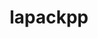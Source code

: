 ---
title: "lapackpp"
layout: cache
categories: [package, develop]
meta: {"compilers": ["cce@18.0.0", "cce@20.0.0", "gcc@11.4.0", "intel-oneapi-compilers@2025.1.0"], "num_specs": 147, "num_specs_by_stack": {"e4s": 18, "e4s-neoverse-v2": 83, "e4s-oneapi": 44, "root": 147}, "oss": ["rhel8", "ubuntu22.04"], "platforms": ["linux"], "stacks": ["e4s", "e4s-neoverse-v2", "e4s-oneapi", "root"], "targets": ["neoverse_v2", "x86_64_v3"], "versions": ["2024.10.26", "2025.05.28"]}
spec_details: [{"compiler": "gcc@11.4.0", "hash": "2bluvx34ueoizc5sukknksvayklenvpc", "os": "ubuntu22.04", "platform": "linux", "size": "-", "stacks": ["e4s-neoverse-v2", "root"], "target": "neoverse_v2", "variants": ["build_system=cmake", "build_type=Release", "~cuda", "generator=make", "~ipo", "~rocm", "+shared", "~sycl"], "versions": ["2025.05.28"]}, {"compiler": "gcc@11.4.0", "hash": "2izrlinrhcikstl2auisdk7vfmdonnxk", "os": "ubuntu22.04", "platform": "linux", "size": "-", "stacks": ["e4s-neoverse-v2", "root"], "target": "neoverse_v2", "variants": ["build_system=cmake", "build_type=Release", "+cuda", "cuda_arch:=90", "generator=make", "~ipo", "~rocm", "+shared", "~sycl"], "versions": ["2025.05.28"]}, {"compiler": "cce@18.0.0", "hash": "2kls4opahbt2mp67kfxvb2nktielx2xt", "os": "rhel8", "platform": "linux", "size": "-", "stacks": ["root"], "target": "x86_64_v3", "variants": ["build_system=cmake", "build_type=Release", "~cuda", "generator=make", "~ipo", "~rocm", "+shared", "~sycl"], "versions": ["2025.05.28"]}, {"compiler": "intel-oneapi-compilers@2025.1.0", "hash": "36mzjuztmjsfe37zqtrf4fhgy6l5ltcj", "os": "ubuntu22.04", "platform": "linux", "size": "-", "stacks": ["e4s-oneapi", "root"], "target": "x86_64_v3", "variants": ["build_system=cmake", "build_type=Release", "~cuda", "generator=make", "~ipo", "~rocm", "+shared", "~sycl"], "versions": ["2025.05.28"]}, {"compiler": "intel-oneapi-compilers@2025.1.0", "hash": "3gxmjzxq5cxqr5hyk4hfn7nkjtw2bari", "os": "ubuntu22.04", "platform": "linux", "size": "-", "stacks": ["e4s-oneapi", "root"], "target": "x86_64_v3", "variants": ["build_system=cmake", "build_type=Release", "~cuda", "generator=make", "~ipo", "~rocm", "+shared", "~sycl"], "versions": ["2025.05.28"]}, {"compiler": "intel-oneapi-compilers@2025.1.0", "hash": "3jwqhqfwxcqlb276ebqqfvs7xjjuzb4f", "os": "ubuntu22.04", "platform": "linux", "size": "-", "stacks": ["e4s-oneapi", "root"], "target": "x86_64_v3", "variants": ["build_system=cmake", "build_type=Release", "~cuda", "generator=make", "~ipo", "~rocm", "+shared", "~sycl"], "versions": ["2024.10.26"]}, {"compiler": "gcc@11.4.0", "hash": "3l666uzrau53b7cj7zvlloc2bukf7xo7", "os": "ubuntu22.04", "platform": "linux", "size": "-", "stacks": ["e4s", "root"], "target": "x86_64_v3", "variants": ["build_system=cmake", "build_type=Release", "+cuda", "cuda_arch:=90", "generator=make", "~ipo", "~rocm", "+shared", "~sycl"], "versions": ["2025.05.28"]}, {"compiler": "gcc@11.4.0", "hash": "3sgnjt5qjx7aaduspk3ovczqsqryygkg", "os": "ubuntu22.04", "platform": "linux", "size": "-", "stacks": ["e4s", "root"], "target": "x86_64_v3", "variants": ["build_system=cmake", "build_type=Release", "+cuda", "cuda_arch:=80", "generator=make", "~ipo", "~rocm", "+shared", "~sycl"], "versions": ["2025.05.28"]}, {"compiler": "gcc@11.4.0", "hash": "3uwbhh2uynlnrkicyivd5w7ewrjaddrf", "os": "ubuntu22.04", "platform": "linux", "size": "-", "stacks": ["e4s-neoverse-v2", "root"], "target": "neoverse_v2", "variants": ["build_system=cmake", "build_type=Release", "~cuda", "generator=make", "~ipo", "~rocm", "+shared", "~sycl"], "versions": ["2024.10.26"]}, {"compiler": "intel-oneapi-compilers@2025.1.0", "hash": "3zxmsoclfwfsoxmzsuie6nluau2uovr7", "os": "ubuntu22.04", "platform": "linux", "size": "-", "stacks": ["e4s-oneapi", "root"], "target": "x86_64_v3", "variants": ["build_system=cmake", "build_type=Release", "~cuda", "generator=make", "~ipo", "~rocm", "+shared", "~sycl"], "versions": ["2024.10.26"]}, {"compiler": "gcc@11.4.0", "hash": "4edvx334lnqp2zsolkpplsmmjc2673nf", "os": "ubuntu22.04", "platform": "linux", "size": "-", "stacks": ["e4s-neoverse-v2", "root"], "target": "neoverse_v2", "variants": ["build_system=cmake", "build_type=Release", "+cuda", "cuda_arch:=90", "generator=make", "~ipo", "~rocm", "+shared", "~sycl"], "versions": ["2025.05.28"]}, {"compiler": "intel-oneapi-compilers@2025.1.0", "hash": "4eg3vah4kpj6xgkyu6wenrt7grt3lqrq", "os": "ubuntu22.04", "platform": "linux", "size": "-", "stacks": ["e4s-oneapi", "root"], "target": "x86_64_v3", "variants": ["build_system=cmake", "build_type=Release", "~cuda", "generator=make", "~ipo", "~rocm", "+shared", "~sycl"], "versions": ["2025.05.28"]}, {"compiler": "gcc@11.4.0", "hash": "4k3ugr3j6fzuwp37q744lrbog7fewbia", "os": "ubuntu22.04", "platform": "linux", "size": "-", "stacks": ["e4s-neoverse-v2", "root"], "target": "neoverse_v2", "variants": ["build_system=cmake", "build_type=Release", "~cuda", "generator=make", "~ipo", "~rocm", "+shared", "~sycl"], "versions": ["2024.10.26"]}, {"compiler": "gcc@11.4.0", "hash": "4mdhflu6tjoleybe7vit62jeiuvcuart", "os": "ubuntu22.04", "platform": "linux", "size": "-", "stacks": ["e4s-neoverse-v2", "root"], "target": "neoverse_v2", "variants": ["build_system=cmake", "build_type=Release", "~cuda", "generator=make", "~ipo", "~rocm", "+shared", "~sycl"], "versions": ["2025.05.28"]}, {"compiler": "gcc@11.4.0", "hash": "4owxgcxcwei2th7dnb2p5wsnm4lndada", "os": "ubuntu22.04", "platform": "linux", "size": "-", "stacks": ["e4s-neoverse-v2", "root"], "target": "neoverse_v2", "variants": ["build_system=cmake", "build_type=Release", "~cuda", "generator=make", "~ipo", "~rocm", "+shared", "~sycl"], "versions": ["2025.05.28"]}, {"compiler": "gcc@11.4.0", "hash": "4q467dppm5bkh6hc7xgrk3q345imptw6", "os": "ubuntu22.04", "platform": "linux", "size": "-", "stacks": ["e4s-neoverse-v2", "root"], "target": "neoverse_v2", "variants": ["build_system=cmake", "build_type=Release", "+cuda", "cuda_arch:=90", "generator=make", "~ipo", "~rocm", "+shared", "~sycl"], "versions": ["2024.10.26"]}, {"compiler": "gcc@11.4.0", "hash": "4qwp4frk4hiojaykid6eyksacbdlpjkg", "os": "ubuntu22.04", "platform": "linux", "size": "-", "stacks": ["e4s-neoverse-v2", "root"], "target": "neoverse_v2", "variants": ["build_system=cmake", "build_type=Release", "~cuda", "generator=make", "~ipo", "~rocm", "+shared", "~sycl"], "versions": ["2024.10.26"]}, {"compiler": "gcc@11.4.0", "hash": "4trub2pta6j3yupldobmn4asfrfn5vnz", "os": "ubuntu22.04", "platform": "linux", "size": "-", "stacks": ["e4s", "root"], "target": "x86_64_v3", "variants": ["amdgpu_target:=gfx90a", "build_system=cmake", "build_type=Release", "~cuda", "generator=make", "~ipo", "+rocm", "+shared", "~sycl"], "versions": ["2025.05.28"]}, {"compiler": "gcc@11.4.0", "hash": "4v73sjf7e2p2tr5qvxi52n2sogslqysc", "os": "ubuntu22.04", "platform": "linux", "size": "-", "stacks": ["e4s-neoverse-v2", "root"], "target": "neoverse_v2", "variants": ["build_system=cmake", "build_type=Release", "+cuda", "cuda_arch:=90", "generator=make", "~ipo", "~rocm", "+shared", "~sycl"], "versions": ["2024.10.26"]}, {"compiler": "gcc@11.4.0", "hash": "53ocvzx6f3j3pjmcmfedwkccsh7ebmfi", "os": "ubuntu22.04", "platform": "linux", "size": "-", "stacks": ["e4s-neoverse-v2", "root"], "target": "neoverse_v2", "variants": ["build_system=cmake", "build_type=Release", "+cuda", "cuda_arch:=90", "generator=make", "~ipo", "~rocm", "+shared", "~sycl"], "versions": ["2025.05.28"]}, {"compiler": "gcc@11.4.0", "hash": "5hnnazt34jzzwl5nfi52wmdldhong7o7", "os": "ubuntu22.04", "platform": "linux", "size": "-", "stacks": ["e4s-neoverse-v2", "root"], "target": "neoverse_v2", "variants": ["build_system=cmake", "build_type=Release", "~cuda", "generator=make", "~ipo", "~rocm", "+shared", "~sycl"], "versions": ["2024.10.26"]}, {"compiler": "intel-oneapi-compilers@2025.1.0", "hash": "5v7grtd464rjqoyaqf7zkapghez6obvz", "os": "ubuntu22.04", "platform": "linux", "size": "-", "stacks": ["e4s-oneapi", "root"], "target": "x86_64_v3", "variants": ["build_system=cmake", "build_type=Release", "~cuda", "generator=make", "~ipo", "~rocm", "+shared", "~sycl"], "versions": ["2024.10.26"]}, {"compiler": "gcc@11.4.0", "hash": "67erbgxln7ikciyt6ulat3cqs63y4yv5", "os": "ubuntu22.04", "platform": "linux", "size": "-", "stacks": ["e4s-neoverse-v2", "root"], "target": "neoverse_v2", "variants": ["build_system=cmake", "build_type=Release", "+cuda", "cuda_arch:=90", "generator=make", "~ipo", "~rocm", "+shared", "~sycl"], "versions": ["2024.10.26"]}, {"compiler": "gcc@11.4.0", "hash": "6aeaid72xbvskgfbhr5rngjjs2oq3cfg", "os": "ubuntu22.04", "platform": "linux", "size": "-", "stacks": ["e4s-neoverse-v2", "root"], "target": "neoverse_v2", "variants": ["build_system=cmake", "build_type=Release", "~cuda", "generator=make", "~ipo", "~rocm", "+shared", "~sycl"], "versions": ["2025.05.28"]}, {"compiler": "gcc@11.4.0", "hash": "74utdpi4jjlxcfomn3ui32bkcpnpx6el", "os": "ubuntu22.04", "platform": "linux", "size": "-", "stacks": ["e4s-neoverse-v2", "root"], "target": "neoverse_v2", "variants": ["build_system=cmake", "build_type=Release", "~cuda", "generator=make", "~ipo", "~rocm", "+shared", "~sycl"], "versions": ["2024.10.26"]}, {"compiler": "gcc@11.4.0", "hash": "7hmluyoz7ozkikfyig2epgmgr2lx7fgn", "os": "ubuntu22.04", "platform": "linux", "size": "-", "stacks": ["e4s-neoverse-v2", "root"], "target": "neoverse_v2", "variants": ["build_system=cmake", "build_type=Release", "+cuda", "cuda_arch:=90", "generator=make", "~ipo", "~rocm", "+shared", "~sycl"], "versions": ["2025.05.28"]}, {"compiler": "gcc@11.4.0", "hash": "ai2zx5xlle6b53ux2252qpgq7du44yoe", "os": "ubuntu22.04", "platform": "linux", "size": "-", "stacks": ["e4s-neoverse-v2", "root"], "target": "neoverse_v2", "variants": ["build_system=cmake", "build_type=Release", "~cuda", "generator=make", "~ipo", "~rocm", "+shared", "~sycl"], "versions": ["2024.10.26"]}, {"compiler": "intel-oneapi-compilers@2025.1.0", "hash": "atldquewgapyjjcm63unse7y6kleloaw", "os": "ubuntu22.04", "platform": "linux", "size": "-", "stacks": ["e4s-oneapi", "root"], "target": "x86_64_v3", "variants": ["build_system=cmake", "build_type=Release", "~cuda", "generator=make", "~ipo", "~rocm", "+shared", "~sycl"], "versions": ["2024.10.26"]}, {"compiler": "gcc@11.4.0", "hash": "bcetblydhrpsfx265p6bu5x74bh235xg", "os": "ubuntu22.04", "platform": "linux", "size": "-", "stacks": ["e4s", "root"], "target": "x86_64_v3", "variants": ["build_system=cmake", "build_type=Release", "+cuda", "cuda_arch:=90", "generator=make", "~ipo", "~rocm", "+shared", "~sycl"], "versions": ["2025.05.28"]}, {"compiler": "gcc@11.4.0", "hash": "bkbssx3euby7prv4bau7gqjqbqgfrxt5", "os": "ubuntu22.04", "platform": "linux", "size": "-", "stacks": ["e4s-neoverse-v2", "root"], "target": "neoverse_v2", "variants": ["build_system=cmake", "build_type=Release", "+cuda", "cuda_arch:=90", "generator=make", "~ipo", "~rocm", "+shared", "~sycl"], "versions": ["2024.10.26"]}, {"compiler": "intel-oneapi-compilers@2025.1.0", "hash": "bkrn5lvz6e2244bbtgzvas42cmdou4gy", "os": "ubuntu22.04", "platform": "linux", "size": "-", "stacks": ["e4s-oneapi", "root"], "target": "x86_64_v3", "variants": ["build_system=cmake", "build_type=Release", "~cuda", "generator=make", "~ipo", "~rocm", "+shared", "~sycl"], "versions": ["2024.10.26"]}, {"compiler": "gcc@11.4.0", "hash": "buddvhqhhxpx23vsh4yqvludhf7mrzji", "os": "ubuntu22.04", "platform": "linux", "size": "-", "stacks": ["e4s-neoverse-v2", "root"], "target": "neoverse_v2", "variants": ["build_system=cmake", "build_type=Release", "+cuda", "cuda_arch:=90", "generator=make", "~ipo", "~rocm", "+shared", "~sycl"], "versions": ["2024.10.26"]}, {"compiler": "intel-oneapi-compilers@2025.1.0", "hash": "bwcg3qknynjsrlvayysjpcxkyvewcrvo", "os": "ubuntu22.04", "platform": "linux", "size": "-", "stacks": ["e4s-oneapi", "root"], "target": "x86_64_v3", "variants": ["build_system=cmake", "build_type=Release", "~cuda", "generator=make", "~ipo", "~rocm", "+shared", "~sycl"], "versions": ["2024.10.26"]}, {"compiler": "gcc@11.4.0", "hash": "bxfr2usswvgaeidr4r6rsldmqt362bno", "os": "ubuntu22.04", "platform": "linux", "size": "-", "stacks": ["e4s-neoverse-v2", "root"], "target": "neoverse_v2", "variants": ["build_system=cmake", "build_type=Release", "+cuda", "cuda_arch:=90", "generator=make", "~ipo", "~rocm", "+shared", "~sycl"], "versions": ["2024.10.26"]}, {"compiler": "intel-oneapi-compilers@2025.1.0", "hash": "cedbpujav5zqx62ekrinju3tuteisqzz", "os": "ubuntu22.04", "platform": "linux", "size": "-", "stacks": ["e4s-oneapi", "root"], "target": "x86_64_v3", "variants": ["build_system=cmake", "build_type=Release", "~cuda", "generator=make", "~ipo", "~rocm", "+shared", "~sycl"], "versions": ["2024.10.26"]}, {"compiler": "intel-oneapi-compilers@2025.1.0", "hash": "cf4ky24qfgr5or5j7os4funvuqjzq7mu", "os": "ubuntu22.04", "platform": "linux", "size": "-", "stacks": ["e4s-oneapi", "root"], "target": "x86_64_v3", "variants": ["build_system=cmake", "build_type=Release", "~cuda", "generator=make", "~ipo", "~rocm", "+shared", "~sycl"], "versions": ["2024.10.26"]}, {"compiler": "gcc@11.4.0", "hash": "cg2mi7gnpwcofwbdbim5fvst5qfevdj6", "os": "ubuntu22.04", "platform": "linux", "size": "-", "stacks": ["e4s-neoverse-v2", "root"], "target": "neoverse_v2", "variants": ["build_system=cmake", "build_type=Release", "~cuda", "generator=make", "~ipo", "~rocm", "+shared", "~sycl"], "versions": ["2025.05.28"]}, {"compiler": "gcc@11.4.0", "hash": "chhz5p5efnud3qx3udl6eh2t646drkkw", "os": "ubuntu22.04", "platform": "linux", "size": "-", "stacks": ["e4s-neoverse-v2", "root"], "target": "neoverse_v2", "variants": ["build_system=cmake", "build_type=Release", "+cuda", "cuda_arch:=90", "generator=make", "~ipo", "~rocm", "+shared", "~sycl"], "versions": ["2024.10.26"]}, {"compiler": "intel-oneapi-compilers@2025.1.0", "hash": "ckmle3ermlbpl5n6dopq4tser47zvcpt", "os": "ubuntu22.04", "platform": "linux", "size": "-", "stacks": ["e4s-oneapi", "root"], "target": "x86_64_v3", "variants": ["build_system=cmake", "build_type=Release", "~cuda", "generator=make", "~ipo", "~rocm", "+shared", "~sycl"], "versions": ["2024.10.26"]}, {"compiler": "gcc@11.4.0", "hash": "cqjgudv4qbdjempxtgxws2nbua56miif", "os": "ubuntu22.04", "platform": "linux", "size": "-", "stacks": ["e4s-neoverse-v2", "root"], "target": "neoverse_v2", "variants": ["build_system=cmake", "build_type=Release", "+cuda", "cuda_arch:=90", "generator=make", "~ipo", "~rocm", "+shared", "~sycl"], "versions": ["2024.10.26"]}, {"compiler": "intel-oneapi-compilers@2025.1.0", "hash": "czoi2qhvyaky7lwt56xt2j5v6rili4iv", "os": "ubuntu22.04", "platform": "linux", "size": "-", "stacks": ["e4s-oneapi", "root"], "target": "x86_64_v3", "variants": ["build_system=cmake", "build_type=Release", "~cuda", "generator=make", "~ipo", "~rocm", "+shared", "~sycl"], "versions": ["2024.10.26"]}, {"compiler": "intel-oneapi-compilers@2025.1.0", "hash": "d65vd3vpsjykj3g3bcweqq7aoq2ycqza", "os": "ubuntu22.04", "platform": "linux", "size": "-", "stacks": ["e4s-oneapi", "root"], "target": "x86_64_v3", "variants": ["build_system=cmake", "build_type=Release", "~cuda", "generator=make", "~ipo", "~rocm", "+shared", "~sycl"], "versions": ["2025.05.28"]}, {"compiler": "gcc@11.4.0", "hash": "dgjtiqhxesgza4z5eqs26dguvm5csssg", "os": "ubuntu22.04", "platform": "linux", "size": "-", "stacks": ["e4s-neoverse-v2", "root"], "target": "neoverse_v2", "variants": ["build_system=cmake", "build_type=Release", "+cuda", "cuda_arch:=90", "generator=make", "~ipo", "~rocm", "+shared", "~sycl"], "versions": ["2025.05.28"]}, {"compiler": "gcc@11.4.0", "hash": "djiqu7gtxmupxhvbxi465jn7ji2mzcdp", "os": "ubuntu22.04", "platform": "linux", "size": "-", "stacks": ["e4s-neoverse-v2", "root"], "target": "neoverse_v2", "variants": ["build_system=cmake", "build_type=Release", "+cuda", "cuda_arch:=90", "generator=make", "~ipo", "~rocm", "+shared", "~sycl"], "versions": ["2024.10.26"]}, {"compiler": "gcc@11.4.0", "hash": "e6nuwsoz4izrbxwsiyvjhy2yfyjnugx5", "os": "ubuntu22.04", "platform": "linux", "size": "-", "stacks": ["e4s-neoverse-v2", "root"], "target": "neoverse_v2", "variants": ["build_system=cmake", "build_type=Release", "~cuda", "generator=make", "~ipo", "~rocm", "+shared", "~sycl"], "versions": ["2024.10.26"]}, {"compiler": "gcc@11.4.0", "hash": "exd5rbuw5clxskuoitdqrmthb5x3bej5", "os": "ubuntu22.04", "platform": "linux", "size": "-", "stacks": ["e4s-neoverse-v2", "root"], "target": "neoverse_v2", "variants": ["build_system=cmake", "build_type=Release", "+cuda", "cuda_arch:=90", "generator=make", "~ipo", "~rocm", "+shared", "~sycl"], "versions": ["2024.10.26"]}, {"compiler": "gcc@11.4.0", "hash": "fdivbjekq4kvwyqusxgnvi6fmib46dvd", "os": "ubuntu22.04", "platform": "linux", "size": "-", "stacks": ["e4s-neoverse-v2", "root"], "target": "neoverse_v2", "variants": ["build_system=cmake", "build_type=Release", "~cuda", "generator=make", "~ipo", "~rocm", "+shared", "~sycl"], "versions": ["2025.05.28"]}, {"compiler": "intel-oneapi-compilers@2025.1.0", "hash": "ff2zp5otcif5nnzyzpuhfi7d2pnn5fes", "os": "ubuntu22.04", "platform": "linux", "size": "-", "stacks": ["e4s-oneapi", "root"], "target": "x86_64_v3", "variants": ["build_system=cmake", "build_type=Release", "~cuda", "generator=make", "~ipo", "~rocm", "+shared", "~sycl"], "versions": ["2025.05.28"]}, {"compiler": "gcc@11.4.0", "hash": "fhrppugylu6f45bs4y4rtpgx7ar2orsh", "os": "ubuntu22.04", "platform": "linux", "size": "-", "stacks": ["e4s-neoverse-v2", "root"], "target": "neoverse_v2", "variants": ["build_system=cmake", "build_type=Release", "+cuda", "cuda_arch:=90", "generator=make", "~ipo", "~rocm", "+shared", "~sycl"], "versions": ["2025.05.28"]}, {"compiler": "gcc@11.4.0", "hash": "fk5imfefuqa5t6udwqznthh62tmnvcfw", "os": "ubuntu22.04", "platform": "linux", "size": "-", "stacks": ["e4s-neoverse-v2", "root"], "target": "neoverse_v2", "variants": ["build_system=cmake", "build_type=Release", "~cuda", "generator=make", "~ipo", "~rocm", "+shared", "~sycl"], "versions": ["2024.10.26"]}, {"compiler": "intel-oneapi-compilers@2025.1.0", "hash": "fqxuov335wagg43ycvhv6mejl6gvqedj", "os": "ubuntu22.04", "platform": "linux", "size": "-", "stacks": ["e4s-oneapi", "root"], "target": "x86_64_v3", "variants": ["build_system=cmake", "build_type=Release", "~cuda", "generator=make", "~ipo", "~rocm", "+shared", "~sycl"], "versions": ["2024.10.26"]}, {"compiler": "gcc@11.4.0", "hash": "fzlntxtjtqlqx463uo6qpmqahenezcxt", "os": "ubuntu22.04", "platform": "linux", "size": "-", "stacks": ["e4s-neoverse-v2", "root"], "target": "neoverse_v2", "variants": ["build_system=cmake", "build_type=Release", "~cuda", "generator=make", "~ipo", "~rocm", "+shared", "~sycl"], "versions": ["2025.05.28"]}, {"compiler": "intel-oneapi-compilers@2025.1.0", "hash": "g7mlzo2dfrexumbahhre4ku2ujz3bedw", "os": "ubuntu22.04", "platform": "linux", "size": "-", "stacks": ["e4s-oneapi", "root"], "target": "x86_64_v3", "variants": ["build_system=cmake", "build_type=Release", "~cuda", "generator=make", "~ipo", "~rocm", "+shared", "~sycl"], "versions": ["2025.05.28"]}, {"compiler": "gcc@11.4.0", "hash": "g7srv5z3rdtvyrld3j47yoxkyrplvyfz", "os": "ubuntu22.04", "platform": "linux", "size": "-", "stacks": ["e4s", "root"], "target": "x86_64_v3", "variants": ["amdgpu_target:=gfx90a", "build_system=cmake", "build_type=Release", "~cuda", "generator=make", "~ipo", "+rocm", "+shared", "~sycl"], "versions": ["2025.05.28"]}, {"compiler": "gcc@11.4.0", "hash": "gcmiemvnllobteoxd672lwbadkwna3ws", "os": "ubuntu22.04", "platform": "linux", "size": "-", "stacks": ["e4s", "root"], "target": "x86_64_v3", "variants": ["build_system=cmake", "build_type=Release", "~cuda", "generator=make", "~ipo", "~rocm", "+shared", "~sycl"], "versions": ["2025.05.28"]}, {"compiler": "gcc@11.4.0", "hash": "ggqf4djq4a5wt6mtlrcw74mkqyqbvrab", "os": "ubuntu22.04", "platform": "linux", "size": "-", "stacks": ["e4s-neoverse-v2", "root"], "target": "neoverse_v2", "variants": ["build_system=cmake", "build_type=Release", "~cuda", "generator=make", "~ipo", "~rocm", "+shared", "~sycl"], "versions": ["2025.05.28"]}, {"compiler": "intel-oneapi-compilers@2025.1.0", "hash": "gqps6bvn6gz5gbvx2f5qetp7kc7tbbkh", "os": "ubuntu22.04", "platform": "linux", "size": "-", "stacks": ["e4s-oneapi", "root"], "target": "x86_64_v3", "variants": ["build_system=cmake", "build_type=Release", "~cuda", "generator=make", "~ipo", "~rocm", "+shared", "~sycl"], "versions": ["2024.10.26"]}, {"compiler": "gcc@11.4.0", "hash": "gyithhd5raf5mateurtjkbs7un23wowj", "os": "ubuntu22.04", "platform": "linux", "size": "-", "stacks": ["e4s-neoverse-v2", "root"], "target": "neoverse_v2", "variants": ["build_system=cmake", "build_type=Release", "~cuda", "generator=make", "~ipo", "~rocm", "+shared", "~sycl"], "versions": ["2024.10.26"]}, {"compiler": "gcc@11.4.0", "hash": "h3654ub6v44hmevz3j2d7adwcamjdvk4", "os": "ubuntu22.04", "platform": "linux", "size": "-", "stacks": ["e4s-neoverse-v2", "root"], "target": "neoverse_v2", "variants": ["build_system=cmake", "build_type=Release", "~cuda", "generator=make", "~ipo", "~rocm", "+shared", "~sycl"], "versions": ["2025.05.28"]}, {"compiler": "gcc@11.4.0", "hash": "hh7vc6qaiwfilbv6j2mzyzbxnkuk6qym", "os": "ubuntu22.04", "platform": "linux", "size": "-", "stacks": ["e4s-neoverse-v2", "root"], "target": "neoverse_v2", "variants": ["build_system=cmake", "build_type=Release", "~cuda", "generator=make", "~ipo", "~rocm", "+shared", "~sycl"], "versions": ["2024.10.26"]}, {"compiler": "gcc@11.4.0", "hash": "hlrdvma5lhgyh3b4babu5ygrsmcvab7l", "os": "ubuntu22.04", "platform": "linux", "size": "-", "stacks": ["e4s", "root"], "target": "x86_64_v3", "variants": ["amdgpu_target:=gfx90a", "build_system=cmake", "build_type=Release", "~cuda", "generator=make", "~ipo", "+rocm", "+shared", "~sycl"], "versions": ["2025.05.28"]}, {"compiler": "gcc@11.4.0", "hash": "hxtgkh2s6dy3at55r5tgu2htzdjr6kub", "os": "ubuntu22.04", "platform": "linux", "size": "-", "stacks": ["e4s-neoverse-v2", "root"], "target": "neoverse_v2", "variants": ["build_system=cmake", "build_type=Release", "~cuda", "generator=make", "~ipo", "~rocm", "+shared", "~sycl"], "versions": ["2024.10.26"]}, {"compiler": "gcc@11.4.0", "hash": "ithmayqa7uxsoexjdi6agev6vq4fzxya", "os": "ubuntu22.04", "platform": "linux", "size": "-", "stacks": ["e4s-neoverse-v2", "root"], "target": "neoverse_v2", "variants": ["build_system=cmake", "build_type=Release", "+cuda", "cuda_arch:=90", "generator=make", "~ipo", "~rocm", "+shared", "~sycl"], "versions": ["2025.05.28"]}, {"compiler": "gcc@11.4.0", "hash": "ivp6z4jbcijhwibevom55hrt3fcjef5i", "os": "ubuntu22.04", "platform": "linux", "size": "-", "stacks": ["e4s-neoverse-v2", "root"], "target": "neoverse_v2", "variants": ["build_system=cmake", "build_type=Release", "~cuda", "generator=make", "~ipo", "~rocm", "+shared", "~sycl"], "versions": ["2024.10.26"]}, {"compiler": "gcc@11.4.0", "hash": "iyzauo3munqyujjfit6wnec2llibeav4", "os": "ubuntu22.04", "platform": "linux", "size": "-", "stacks": ["e4s-neoverse-v2", "root"], "target": "neoverse_v2", "variants": ["build_system=cmake", "build_type=Release", "+cuda", "cuda_arch:=90", "generator=make", "~ipo", "~rocm", "+shared", "~sycl"], "versions": ["2024.10.26"]}, {"compiler": "intel-oneapi-compilers@2025.1.0", "hash": "jk5kfxmzl3wfg3ybosmxdgpqreduuoer", "os": "ubuntu22.04", "platform": "linux", "size": "-", "stacks": ["e4s-oneapi", "root"], "target": "x86_64_v3", "variants": ["build_system=cmake", "build_type=Release", "~cuda", "generator=make", "~ipo", "~rocm", "+shared", "~sycl"], "versions": ["2024.10.26"]}, {"compiler": "gcc@11.4.0", "hash": "kk3o2rdn3cxcl2jx4yl7ctumxir42xs7", "os": "ubuntu22.04", "platform": "linux", "size": "-", "stacks": ["e4s", "root"], "target": "x86_64_v3", "variants": ["build_system=cmake", "build_type=Release", "~cuda", "generator=make", "~ipo", "~rocm", "+shared", "~sycl"], "versions": ["2025.05.28"]}, {"compiler": "gcc@11.4.0", "hash": "kmyzj7iltq6e4iftdtwn5kiaokxiupff", "os": "ubuntu22.04", "platform": "linux", "size": "-", "stacks": ["e4s-neoverse-v2", "root"], "target": "neoverse_v2", "variants": ["build_system=cmake", "build_type=Release", "+cuda", "cuda_arch:=90", "generator=make", "~ipo", "~rocm", "+shared", "~sycl"], "versions": ["2024.10.26"]}, {"compiler": "gcc@11.4.0", "hash": "ko6uz7ykzwmeyjifusv457lp44graghn", "os": "ubuntu22.04", "platform": "linux", "size": "-", "stacks": ["e4s-neoverse-v2", "root"], "target": "neoverse_v2", "variants": ["build_system=cmake", "build_type=Release", "~cuda", "generator=make", "~ipo", "~rocm", "+shared", "~sycl"], "versions": ["2024.10.26"]}, {"compiler": "gcc@11.4.0", "hash": "lb62bmkx6zar3bsglhtea2jxr6og2nw5", "os": "ubuntu22.04", "platform": "linux", "size": "-", "stacks": ["e4s-neoverse-v2", "root"], "target": "neoverse_v2", "variants": ["build_system=cmake", "build_type=Release", "+cuda", "cuda_arch:=90", "generator=make", "~ipo", "~rocm", "+shared", "~sycl"], "versions": ["2025.05.28"]}, {"compiler": "gcc@11.4.0", "hash": "lbxqqhvqx76r7ny4gz72hevrp6w7jflw", "os": "ubuntu22.04", "platform": "linux", "size": "-", "stacks": ["e4s-neoverse-v2", "root"], "target": "neoverse_v2", "variants": ["build_system=cmake", "build_type=Release", "~cuda", "generator=make", "~ipo", "~rocm", "+shared", "~sycl"], "versions": ["2024.10.26"]}, {"compiler": "gcc@11.4.0", "hash": "lrevlwwyjee7mhfgd5ndcdxiapjh55qq", "os": "ubuntu22.04", "platform": "linux", "size": "-", "stacks": ["e4s-neoverse-v2", "root"], "target": "neoverse_v2", "variants": ["build_system=cmake", "build_type=Release", "+cuda", "cuda_arch:=90", "generator=make", "~ipo", "~rocm", "+shared", "~sycl"], "versions": ["2024.10.26"]}, {"compiler": "cce@20.0.0", "hash": "lubjihaskhju2bif3samcpimplaanwb3", "os": "rhel8", "platform": "linux", "size": "-", "stacks": ["root"], "target": "x86_64_v3", "variants": ["build_system=cmake", "build_type=Release", "~cuda", "generator=make", "~ipo", "~rocm", "+shared", "~sycl"], "versions": ["2025.05.28"]}, {"compiler": "intel-oneapi-compilers@2025.1.0", "hash": "lxkweeq4yd2ama3dytckrtf2xgl24h65", "os": "ubuntu22.04", "platform": "linux", "size": "-", "stacks": ["e4s-oneapi", "root"], "target": "x86_64_v3", "variants": ["build_system=cmake", "build_type=Release", "~cuda", "generator=make", "~ipo", "~rocm", "+shared", "~sycl"], "versions": ["2024.10.26"]}, {"compiler": "gcc@11.4.0", "hash": "lyugtgqqmriw3myhdwy46nmadczqtc7f", "os": "ubuntu22.04", "platform": "linux", "size": "-", "stacks": ["e4s-neoverse-v2", "root"], "target": "neoverse_v2", "variants": ["build_system=cmake", "build_type=Release", "+cuda", "cuda_arch:=90", "generator=make", "~ipo", "~rocm", "+shared", "~sycl"], "versions": ["2024.10.26"]}, {"compiler": "gcc@11.4.0", "hash": "m4ncpqwntcbpiteghrrz56tmulwo475e", "os": "ubuntu22.04", "platform": "linux", "size": "-", "stacks": ["e4s", "root"], "target": "x86_64_v3", "variants": ["build_system=cmake", "build_type=Release", "~cuda", "generator=make", "~ipo", "~rocm", "+shared", "~sycl"], "versions": ["2025.05.28"]}, {"compiler": "intel-oneapi-compilers@2025.1.0", "hash": "mqnwn733pyda2fgbxa22nip7k56mexfn", "os": "ubuntu22.04", "platform": "linux", "size": "-", "stacks": ["e4s-oneapi", "root"], "target": "x86_64_v3", "variants": ["build_system=cmake", "build_type=Release", "~cuda", "generator=make", "~ipo", "~rocm", "+shared", "~sycl"], "versions": ["2024.10.26"]}, {"compiler": "gcc@11.4.0", "hash": "n3httiyd7ewxmkfyn4fvl3kd7olpnstr", "os": "ubuntu22.04", "platform": "linux", "size": "-", "stacks": ["e4s-neoverse-v2", "root"], "target": "neoverse_v2", "variants": ["build_system=cmake", "build_type=Release", "~cuda", "generator=make", "~ipo", "~rocm", "+shared", "~sycl"], "versions": ["2024.10.26"]}, {"compiler": "gcc@11.4.0", "hash": "ngiyxh5atpe3eb7goidxay2ukhv6g7wl", "os": "ubuntu22.04", "platform": "linux", "size": "-", "stacks": ["e4s", "root"], "target": "x86_64_v3", "variants": ["amdgpu_target:=gfx90a", "build_system=cmake", "build_type=Release", "~cuda", "generator=make", "~ipo", "+rocm", "+shared", "~sycl"], "versions": ["2025.05.28"]}, {"compiler": "gcc@11.4.0", "hash": "nhg35u57dfenfkllk6pnwyeha6fc2uqd", "os": "ubuntu22.04", "platform": "linux", "size": "-", "stacks": ["e4s", "root"], "target": "x86_64_v3", "variants": ["build_system=cmake", "build_type=Release", "+cuda", "cuda_arch:=80", "generator=make", "~ipo", "~rocm", "+shared", "~sycl"], "versions": ["2025.05.28"]}, {"compiler": "gcc@11.4.0", "hash": "njhvltms7bliumbmpjvt5qvtpa4ehtee", "os": "ubuntu22.04", "platform": "linux", "size": "-", "stacks": ["e4s-neoverse-v2", "root"], "target": "neoverse_v2", "variants": ["build_system=cmake", "build_type=Release", "+cuda", "cuda_arch:=90", "generator=make", "~ipo", "~rocm", "+shared", "~sycl"], "versions": ["2024.10.26"]}, {"compiler": "gcc@11.4.0", "hash": "nsg7yrka5akmggacsggkw63k3q22nhlj", "os": "ubuntu22.04", "platform": "linux", "size": "-", "stacks": ["e4s-neoverse-v2", "root"], "target": "neoverse_v2", "variants": ["build_system=cmake", "build_type=Release", "+cuda", "cuda_arch:=90", "generator=make", "~ipo", "~rocm", "+shared", "~sycl"], "versions": ["2024.10.26"]}, {"compiler": "intel-oneapi-compilers@2025.1.0", "hash": "nwsbszjyhpuvej6uordgbajdxupiufmg", "os": "ubuntu22.04", "platform": "linux", "size": "-", "stacks": ["e4s-oneapi", "root"], "target": "x86_64_v3", "variants": ["build_system=cmake", "build_type=Release", "~cuda", "generator=make", "~ipo", "~rocm", "+shared", "~sycl"], "versions": ["2024.10.26"]}, {"compiler": "gcc@11.4.0", "hash": "o45ucqdtvz5xhcmjvkpjkdfdw5yvllv2", "os": "ubuntu22.04", "platform": "linux", "size": "-", "stacks": ["e4s-neoverse-v2", "root"], "target": "neoverse_v2", "variants": ["build_system=cmake", "build_type=Release", "+cuda", "cuda_arch:=90", "generator=make", "~ipo", "~rocm", "+shared", "~sycl"], "versions": ["2024.10.26"]}, {"compiler": "gcc@11.4.0", "hash": "ocem2di54y3nptakdabfbpylu2l7z4gj", "os": "ubuntu22.04", "platform": "linux", "size": "-", "stacks": ["e4s-neoverse-v2", "root"], "target": "neoverse_v2", "variants": ["build_system=cmake", "build_type=Release", "~cuda", "generator=make", "~ipo", "~rocm", "+shared", "~sycl"], "versions": ["2024.10.26"]}, {"compiler": "gcc@11.4.0", "hash": "oekoghndwecbda6a65cwfmnhujxxol7t", "os": "ubuntu22.04", "platform": "linux", "size": "-", "stacks": ["e4s-neoverse-v2", "root"], "target": "neoverse_v2", "variants": ["build_system=cmake", "build_type=Release", "~cuda", "generator=make", "~ipo", "~rocm", "+shared", "~sycl"], "versions": ["2024.10.26"]}, {"compiler": "intel-oneapi-compilers@2025.1.0", "hash": "ojnnmejpmwanjz34kxibupfzhpklube6", "os": "ubuntu22.04", "platform": "linux", "size": "-", "stacks": ["e4s-oneapi", "root"], "target": "x86_64_v3", "variants": ["build_system=cmake", "build_type=Release", "~cuda", "generator=make", "~ipo", "~rocm", "+shared", "~sycl"], "versions": ["2025.05.28"]}, {"compiler": "gcc@11.4.0", "hash": "omlbrkdiil3zllm4kiznu2died4bijfg", "os": "ubuntu22.04", "platform": "linux", "size": "-", "stacks": ["e4s-neoverse-v2", "root"], "target": "neoverse_v2", "variants": ["build_system=cmake", "build_type=Release", "+cuda", "cuda_arch:=90", "generator=make", "~ipo", "~rocm", "+shared", "~sycl"], "versions": ["2025.05.28"]}, {"compiler": "gcc@11.4.0", "hash": "oqqsma7uoiwn4rcj3gl27eianyppoj7x", "os": "ubuntu22.04", "platform": "linux", "size": "-", "stacks": ["e4s", "root"], "target": "x86_64_v3", "variants": ["build_system=cmake", "build_type=Release", "+cuda", "cuda_arch:=90", "generator=make", "~ipo", "~rocm", "+shared", "~sycl"], "versions": ["2025.05.28"]}, {"compiler": "gcc@11.4.0", "hash": "orvkm23boyk6572ngqtin5v5wdv6274a", "os": "ubuntu22.04", "platform": "linux", "size": "-", "stacks": ["e4s-neoverse-v2", "root"], "target": "neoverse_v2", "variants": ["build_system=cmake", "build_type=Release", "~cuda", "generator=make", "~ipo", "~rocm", "+shared", "~sycl"], "versions": ["2024.10.26"]}, {"compiler": "intel-oneapi-compilers@2025.1.0", "hash": "p3fj2tbxa6d47b422vj66ov4f42bgxnp", "os": "ubuntu22.04", "platform": "linux", "size": "-", "stacks": ["e4s-oneapi", "root"], "target": "x86_64_v3", "variants": ["build_system=cmake", "build_type=Release", "~cuda", "generator=make", "~ipo", "~rocm", "+shared", "~sycl"], "versions": ["2024.10.26"]}, {"compiler": "gcc@11.4.0", "hash": "pfarrlyhc2i5ux22jilwlmc2jnpnlupb", "os": "ubuntu22.04", "platform": "linux", "size": "-", "stacks": ["e4s-neoverse-v2", "root"], "target": "neoverse_v2", "variants": ["build_system=cmake", "build_type=Release", "~cuda", "generator=make", "~ipo", "~rocm", "+shared", "~sycl"], "versions": ["2024.10.26"]}, {"compiler": "gcc@11.4.0", "hash": "phxlv2t7mg2pkcyr5gmdlouqbnxeqlhs", "os": "ubuntu22.04", "platform": "linux", "size": "-", "stacks": ["e4s-neoverse-v2", "root"], "target": "neoverse_v2", "variants": ["build_system=cmake", "build_type=Release", "+cuda", "cuda_arch:=90", "generator=make", "~ipo", "~rocm", "+shared", "~sycl"], "versions": ["2024.10.26"]}, {"compiler": "gcc@11.4.0", "hash": "pnxdy6dlgaxcr7k7jkmh3u5ysvrpcg3o", "os": "ubuntu22.04", "platform": "linux", "size": "-", "stacks": ["e4s-neoverse-v2", "root"], "target": "neoverse_v2", "variants": ["build_system=cmake", "build_type=Release", "+cuda", "cuda_arch:=90", "generator=make", "~ipo", "~rocm", "+shared", "~sycl"], "versions": ["2025.05.28"]}, {"compiler": "gcc@11.4.0", "hash": "po3sbdes6za6rubn77nw3bamabcwo4i6", "os": "ubuntu22.04", "platform": "linux", "size": "-", "stacks": ["e4s-neoverse-v2", "root"], "target": "neoverse_v2", "variants": ["build_system=cmake", "build_type=Release", "~cuda", "generator=make", "~ipo", "~rocm", "+shared", "~sycl"], "versions": ["2024.10.26"]}, {"compiler": "gcc@11.4.0", "hash": "pr7udlrbvzwd4xfdljujepvc2nkhda4a", "os": "ubuntu22.04", "platform": "linux", "size": "-", "stacks": ["e4s-neoverse-v2", "root"], "target": "neoverse_v2", "variants": ["build_system=cmake", "build_type=Release", "+cuda", "cuda_arch:=90", "generator=make", "~ipo", "~rocm", "+shared", "~sycl"], "versions": ["2025.05.28"]}, {"compiler": "gcc@11.4.0", "hash": "px64w3qc7nx6o5so3pnn64lsiuherzp7", "os": "ubuntu22.04", "platform": "linux", "size": "-", "stacks": ["e4s-neoverse-v2", "root"], "target": "neoverse_v2", "variants": ["build_system=cmake", "build_type=Release", "+cuda", "cuda_arch:=90", "generator=make", "~ipo", "~rocm", "+shared", "~sycl"], "versions": ["2024.10.26"]}, {"compiler": "gcc@11.4.0", "hash": "qi4gbxkjb2m5m5vz4zfh4jczmpt4fppn", "os": "ubuntu22.04", "platform": "linux", "size": "-", "stacks": ["e4s-neoverse-v2", "root"], "target": "neoverse_v2", "variants": ["build_system=cmake", "build_type=Release", "+cuda", "cuda_arch:=90", "generator=make", "~ipo", "~rocm", "+shared", "~sycl"], "versions": ["2024.10.26"]}, {"compiler": "gcc@11.4.0", "hash": "qmgzerht5ktagivgzr6wiuajqofnvvgh", "os": "ubuntu22.04", "platform": "linux", "size": "-", "stacks": ["e4s-neoverse-v2", "root"], "target": "neoverse_v2", "variants": ["build_system=cmake", "build_type=Release", "+cuda", "cuda_arch:=90", "generator=make", "~ipo", "~rocm", "+shared", "~sycl"], "versions": ["2024.10.26"]}, {"compiler": "gcc@11.4.0", "hash": "qtz4eq6g3n622rjf5w2n4wh5urd6d7mb", "os": "ubuntu22.04", "platform": "linux", "size": "-", "stacks": ["e4s-neoverse-v2", "root"], "target": "neoverse_v2", "variants": ["build_system=cmake", "build_type=Release", "~cuda", "generator=make", "~ipo", "~rocm", "+shared", "~sycl"], "versions": ["2025.05.28"]}, {"compiler": "intel-oneapi-compilers@2025.1.0", "hash": "qxnxqbhazrvqkq24ibyd4md3amstsgtc", "os": "ubuntu22.04", "platform": "linux", "size": "-", "stacks": ["e4s-oneapi", "root"], "target": "x86_64_v3", "variants": ["build_system=cmake", "build_type=Release", "~cuda", "generator=make", "~ipo", "~rocm", "+shared", "~sycl"], "versions": ["2024.10.26"]}, {"compiler": "gcc@11.4.0", "hash": "r4lkzupgqhyden3aoe27anltejqxlpxc", "os": "ubuntu22.04", "platform": "linux", "size": "-", "stacks": ["e4s-neoverse-v2", "root"], "target": "neoverse_v2", "variants": ["build_system=cmake", "build_type=Release", "+cuda", "cuda_arch:=90", "generator=make", "~ipo", "~rocm", "+shared", "~sycl"], "versions": ["2024.10.26"]}, {"compiler": "intel-oneapi-compilers@2025.1.0", "hash": "r6u6uxcl5boavxqi46agnfvf3vegcxcc", "os": "ubuntu22.04", "platform": "linux", "size": "-", "stacks": ["e4s-oneapi", "root"], "target": "x86_64_v3", "variants": ["build_system=cmake", "build_type=Release", "~cuda", "generator=make", "~ipo", "~rocm", "+shared", "~sycl"], "versions": ["2024.10.26"]}, {"compiler": "intel-oneapi-compilers@2025.1.0", "hash": "rao55fihzkrrhbveosuruen7f7kp3non", "os": "ubuntu22.04", "platform": "linux", "size": "-", "stacks": ["e4s-oneapi", "root"], "target": "x86_64_v3", "variants": ["build_system=cmake", "build_type=Release", "~cuda", "generator=make", "~ipo", "~rocm", "+shared", "~sycl"], "versions": ["2024.10.26"]}, {"compiler": "gcc@11.4.0", "hash": "re3fbfzbmgpkwyehaaow4p3h7vvtqnni", "os": "ubuntu22.04", "platform": "linux", "size": "-", "stacks": ["e4s-neoverse-v2", "root"], "target": "neoverse_v2", "variants": ["build_system=cmake", "build_type=Release", "+cuda", "cuda_arch:=90", "generator=make", "~ipo", "~rocm", "+shared", "~sycl"], "versions": ["2024.10.26"]}, {"compiler": "gcc@11.4.0", "hash": "rfuaoc77wlkfmtyp4nhdvqxxkppkfxdo", "os": "ubuntu22.04", "platform": "linux", "size": "-", "stacks": ["e4s-neoverse-v2", "root"], "target": "neoverse_v2", "variants": ["build_system=cmake", "build_type=Release", "~cuda", "generator=make", "~ipo", "~rocm", "+shared", "~sycl"], "versions": ["2024.10.26"]}, {"compiler": "gcc@11.4.0", "hash": "rhi2nrr36cwj7theh2z6p6snxzytlgnd", "os": "ubuntu22.04", "platform": "linux", "size": "-", "stacks": ["e4s-neoverse-v2", "root"], "target": "neoverse_v2", "variants": ["build_system=cmake", "build_type=Release", "+cuda", "cuda_arch:=90", "generator=make", "~ipo", "~rocm", "+shared", "~sycl"], "versions": ["2024.10.26"]}, {"compiler": "intel-oneapi-compilers@2025.1.0", "hash": "rpdoqwlwpzstzqsd7fbu7y7gmaukuggb", "os": "ubuntu22.04", "platform": "linux", "size": "-", "stacks": ["e4s-oneapi", "root"], "target": "x86_64_v3", "variants": ["build_system=cmake", "build_type=Release", "~cuda", "generator=make", "~ipo", "~rocm", "+shared", "~sycl"], "versions": ["2024.10.26"]}, {"compiler": "gcc@11.4.0", "hash": "rqqi7pskbx6abfmloijjevdhqvpuqggb", "os": "ubuntu22.04", "platform": "linux", "size": "-", "stacks": ["e4s-neoverse-v2", "root"], "target": "neoverse_v2", "variants": ["build_system=cmake", "build_type=Release", "~cuda", "generator=make", "~ipo", "~rocm", "+shared", "~sycl"], "versions": ["2024.10.26"]}, {"compiler": "gcc@11.4.0", "hash": "rxnptaafzhtrwyfgekuy34lnx3igqbb4", "os": "ubuntu22.04", "platform": "linux", "size": "-", "stacks": ["e4s", "root"], "target": "x86_64_v3", "variants": ["build_system=cmake", "build_type=Release", "+cuda", "cuda_arch:=80", "generator=make", "~ipo", "~rocm", "+shared", "~sycl"], "versions": ["2025.05.28"]}, {"compiler": "gcc@11.4.0", "hash": "sghncpxexchdkofdqwfobujdvbt2utjk", "os": "ubuntu22.04", "platform": "linux", "size": "-", "stacks": ["e4s-neoverse-v2", "root"], "target": "neoverse_v2", "variants": ["build_system=cmake", "build_type=Release", "~cuda", "generator=make", "~ipo", "~rocm", "+shared", "~sycl"], "versions": ["2024.10.26"]}, {"compiler": "gcc@11.4.0", "hash": "slyz7svbys4orm5mlolj6pzdagrjssew", "os": "ubuntu22.04", "platform": "linux", "size": "-", "stacks": ["e4s-neoverse-v2", "root"], "target": "neoverse_v2", "variants": ["build_system=cmake", "build_type=Release", "~cuda", "generator=make", "~ipo", "~rocm", "+shared", "~sycl"], "versions": ["2024.10.26"]}, {"compiler": "intel-oneapi-compilers@2025.1.0", "hash": "sseriwonixdigqc6kd3pgni2dm2jclfn", "os": "ubuntu22.04", "platform": "linux", "size": "-", "stacks": ["e4s-oneapi", "root"], "target": "x86_64_v3", "variants": ["build_system=cmake", "build_type=Release", "~cuda", "generator=make", "~ipo", "~rocm", "+shared", "~sycl"], "versions": ["2024.10.26"]}, {"compiler": "gcc@11.4.0", "hash": "svngy2qxazejkyvmvp75fe43craplf2v", "os": "ubuntu22.04", "platform": "linux", "size": "-", "stacks": ["e4s-neoverse-v2", "root"], "target": "neoverse_v2", "variants": ["build_system=cmake", "build_type=Release", "+cuda", "cuda_arch:=90", "generator=make", "~ipo", "~rocm", "+shared", "~sycl"], "versions": ["2025.05.28"]}, {"compiler": "gcc@11.4.0", "hash": "tfbutpmujhvv52y6nmuez6njau6of7wq", "os": "ubuntu22.04", "platform": "linux", "size": "-", "stacks": ["e4s-neoverse-v2", "root"], "target": "neoverse_v2", "variants": ["build_system=cmake", "build_type=Release", "~cuda", "generator=make", "~ipo", "~rocm", "+shared", "~sycl"], "versions": ["2024.10.26"]}, {"compiler": "gcc@11.4.0", "hash": "tlctyzrkjnmoq77xexvnrw6zs43e64dt", "os": "ubuntu22.04", "platform": "linux", "size": "-", "stacks": ["e4s-neoverse-v2", "root"], "target": "neoverse_v2", "variants": ["build_system=cmake", "build_type=Release", "+cuda", "cuda_arch:=90", "generator=make", "~ipo", "~rocm", "+shared", "~sycl"], "versions": ["2024.10.26"]}, {"compiler": "gcc@11.4.0", "hash": "tm7fzxgz7v7p56vaos6vqclhzyrh3zoy", "os": "ubuntu22.04", "platform": "linux", "size": "-", "stacks": ["e4s", "root"], "target": "x86_64_v3", "variants": ["build_system=cmake", "build_type=Release", "~cuda", "generator=make", "~ipo", "~rocm", "+shared", "~sycl"], "versions": ["2025.05.28"]}, {"compiler": "intel-oneapi-compilers@2025.1.0", "hash": "u23nwwzs47fxtscgj4i77agvuucuel3l", "os": "ubuntu22.04", "platform": "linux", "size": "-", "stacks": ["e4s-oneapi", "root"], "target": "x86_64_v3", "variants": ["build_system=cmake", "build_type=Release", "~cuda", "generator=make", "~ipo", "~rocm", "+shared", "~sycl"], "versions": ["2024.10.26"]}, {"compiler": "gcc@11.4.0", "hash": "u3yxrghynqyatmqdszsympq3mwyjvlrh", "os": "ubuntu22.04", "platform": "linux", "size": "-", "stacks": ["e4s-neoverse-v2", "root"], "target": "neoverse_v2", "variants": ["build_system=cmake", "build_type=Release", "+cuda", "cuda_arch:=90", "generator=make", "~ipo", "~rocm", "+shared", "~sycl"], "versions": ["2025.05.28"]}, {"compiler": "intel-oneapi-compilers@2025.1.0", "hash": "u4g4m2f4vxd5f3s7b6dkqowecrwkf5lx", "os": "ubuntu22.04", "platform": "linux", "size": "-", "stacks": ["e4s-oneapi", "root"], "target": "x86_64_v3", "variants": ["build_system=cmake", "build_type=Release", "~cuda", "generator=make", "~ipo", "~rocm", "+shared", "~sycl"], "versions": ["2025.05.28"]}, {"compiler": "gcc@11.4.0", "hash": "ualu7mtdcqfohohg2cahdcmkhmhtvq2x", "os": "ubuntu22.04", "platform": "linux", "size": "-", "stacks": ["e4s-neoverse-v2", "root"], "target": "neoverse_v2", "variants": ["build_system=cmake", "build_type=Release", "+cuda", "cuda_arch:=90", "generator=make", "~ipo", "~rocm", "+shared", "~sycl"], "versions": ["2025.05.28"]}, {"compiler": "intel-oneapi-compilers@2025.1.0", "hash": "unpeltojndtpfx77hko2yutvp7xezu2x", "os": "ubuntu22.04", "platform": "linux", "size": "-", "stacks": ["e4s-oneapi", "root"], "target": "x86_64_v3", "variants": ["build_system=cmake", "build_type=Release", "~cuda", "generator=make", "~ipo", "~rocm", "+shared", "~sycl"], "versions": ["2024.10.26"]}, {"compiler": "gcc@11.4.0", "hash": "vezeuqg4shbxqmmt4boqvk6egtaqlkx7", "os": "ubuntu22.04", "platform": "linux", "size": "-", "stacks": ["e4s", "root"], "target": "x86_64_v3", "variants": ["amdgpu_target:=gfx90a", "build_system=cmake", "build_type=Release", "~cuda", "generator=make", "~ipo", "+rocm", "+shared", "~sycl"], "versions": ["2025.05.28"]}, {"compiler": "intel-oneapi-compilers@2025.1.0", "hash": "vfb5mzkgxtu3nbdtzvzh5oame5b4ag53", "os": "ubuntu22.04", "platform": "linux", "size": "-", "stacks": ["e4s-oneapi", "root"], "target": "x86_64_v3", "variants": ["build_system=cmake", "build_type=Release", "~cuda", "generator=make", "~ipo", "~rocm", "+shared", "~sycl"], "versions": ["2024.10.26"]}, {"compiler": "intel-oneapi-compilers@2025.1.0", "hash": "vlopfliyzpnw4sjmkvcx6t63wxesdzdi", "os": "ubuntu22.04", "platform": "linux", "size": "-", "stacks": ["e4s-oneapi", "root"], "target": "x86_64_v3", "variants": ["build_system=cmake", "build_type=Release", "~cuda", "generator=make", "~ipo", "~rocm", "+shared", "~sycl"], "versions": ["2025.05.28"]}, {"compiler": "intel-oneapi-compilers@2025.1.0", "hash": "vmygssaafp67qecfpohkx362wqecgrvy", "os": "ubuntu22.04", "platform": "linux", "size": "-", "stacks": ["e4s-oneapi", "root"], "target": "x86_64_v3", "variants": ["build_system=cmake", "build_type=Release", "~cuda", "generator=make", "~ipo", "~rocm", "+shared", "~sycl"], "versions": ["2024.10.26"]}, {"compiler": "intel-oneapi-compilers@2025.1.0", "hash": "voniezgifxzopvhpzx4x5y2omhcvhm43", "os": "ubuntu22.04", "platform": "linux", "size": "-", "stacks": ["e4s-oneapi", "root"], "target": "x86_64_v3", "variants": ["build_system=cmake", "build_type=Release", "~cuda", "generator=make", "~ipo", "~rocm", "+shared", "~sycl"], "versions": ["2024.10.26"]}, {"compiler": "gcc@11.4.0", "hash": "vpfs5dgvixalvn4yuc5zefsx6mce3ta7", "os": "ubuntu22.04", "platform": "linux", "size": "-", "stacks": ["e4s-neoverse-v2", "root"], "target": "neoverse_v2", "variants": ["build_system=cmake", "build_type=Release", "+cuda", "cuda_arch:=90", "generator=make", "~ipo", "~rocm", "+shared", "~sycl"], "versions": ["2024.10.26"]}, {"compiler": "intel-oneapi-compilers@2025.1.0", "hash": "vqrppm2ncj22oavgjkgu7a2fja4wxayt", "os": "ubuntu22.04", "platform": "linux", "size": "-", "stacks": ["e4s-oneapi", "root"], "target": "x86_64_v3", "variants": ["build_system=cmake", "build_type=Release", "~cuda", "generator=make", "~ipo", "~rocm", "+shared", "~sycl"], "versions": ["2025.05.28"]}, {"compiler": "gcc@11.4.0", "hash": "vrspjqnaweked7im4c3tw3pud7xaf54v", "os": "ubuntu22.04", "platform": "linux", "size": "-", "stacks": ["e4s", "root"], "target": "x86_64_v3", "variants": ["amdgpu_target:=gfx90a", "build_system=cmake", "build_type=Release", "~cuda", "generator=make", "~ipo", "+rocm", "+shared", "~sycl"], "versions": ["2025.05.28"]}, {"compiler": "gcc@11.4.0", "hash": "w7ghopum6vgn355y5ll2x2ugdc5rrqs5", "os": "ubuntu22.04", "platform": "linux", "size": "-", "stacks": ["e4s-neoverse-v2", "root"], "target": "neoverse_v2", "variants": ["build_system=cmake", "build_type=Release", "+cuda", "cuda_arch:=90", "generator=make", "~ipo", "~rocm", "+shared", "~sycl"], "versions": ["2024.10.26"]}, {"compiler": "gcc@11.4.0", "hash": "wfcmbb2lyobzz6vmkrjkgqzvl2gwpo3f", "os": "ubuntu22.04", "platform": "linux", "size": "-", "stacks": ["e4s-neoverse-v2", "root"], "target": "neoverse_v2", "variants": ["build_system=cmake", "build_type=Release", "~cuda", "generator=make", "~ipo", "~rocm", "+shared", "~sycl"], "versions": ["2025.05.28"]}, {"compiler": "intel-oneapi-compilers@2025.1.0", "hash": "wk3iv2yhwwhe2fiwq43zbd3m4uctiruu", "os": "ubuntu22.04", "platform": "linux", "size": "-", "stacks": ["e4s-oneapi", "root"], "target": "x86_64_v3", "variants": ["build_system=cmake", "build_type=Release", "~cuda", "generator=make", "~ipo", "~rocm", "+shared", "~sycl"], "versions": ["2025.05.28"]}, {"compiler": "gcc@11.4.0", "hash": "wkbbxb4ohz7djemnod563dqiwqsdkjox", "os": "ubuntu22.04", "platform": "linux", "size": "-", "stacks": ["e4s-neoverse-v2", "root"], "target": "neoverse_v2", "variants": ["build_system=cmake", "build_type=Release", "~cuda", "generator=make", "~ipo", "~rocm", "+shared", "~sycl"], "versions": ["2025.05.28"]}, {"compiler": "intel-oneapi-compilers@2025.1.0", "hash": "xbc5r35m3cbgmdkkkcve3atsobedioeb", "os": "ubuntu22.04", "platform": "linux", "size": "-", "stacks": ["e4s-oneapi", "root"], "target": "x86_64_v3", "variants": ["build_system=cmake", "build_type=Release", "~cuda", "generator=make", "~ipo", "~rocm", "+shared", "~sycl"], "versions": ["2025.05.28"]}, {"compiler": "intel-oneapi-compilers@2025.1.0", "hash": "xcy5jw7mwi3gjlotfhiutvpybk2uz3fa", "os": "ubuntu22.04", "platform": "linux", "size": "-", "stacks": ["e4s-oneapi", "root"], "target": "x86_64_v3", "variants": ["build_system=cmake", "build_type=Release", "~cuda", "generator=make", "~ipo", "~rocm", "+shared", "~sycl"], "versions": ["2025.05.28"]}, {"compiler": "gcc@11.4.0", "hash": "xg6fly3tnfzra2xtbtaqqlumajmm5f5x", "os": "ubuntu22.04", "platform": "linux", "size": "-", "stacks": ["e4s", "root"], "target": "x86_64_v3", "variants": ["build_system=cmake", "build_type=Release", "+cuda", "cuda_arch:=90", "generator=make", "~ipo", "~rocm", "+shared", "~sycl"], "versions": ["2025.05.28"]}, {"compiler": "intel-oneapi-compilers@2025.1.0", "hash": "xidwflnzak6l74wpxyvyqavqeqddqrhs", "os": "ubuntu22.04", "platform": "linux", "size": "-", "stacks": ["e4s-oneapi", "root"], "target": "x86_64_v3", "variants": ["build_system=cmake", "build_type=Release", "~cuda", "generator=make", "~ipo", "~rocm", "+shared", "~sycl"], "versions": ["2024.10.26"]}, {"compiler": "intel-oneapi-compilers@2025.1.0", "hash": "xry7rc2qpjrca6chuduaimv2plg72ytp", "os": "ubuntu22.04", "platform": "linux", "size": "-", "stacks": ["e4s-oneapi", "root"], "target": "x86_64_v3", "variants": ["build_system=cmake", "build_type=Release", "~cuda", "generator=make", "~ipo", "~rocm", "+shared", "~sycl"], "versions": ["2024.10.26"]}, {"compiler": "intel-oneapi-compilers@2025.1.0", "hash": "xvqkn4z57da3pcqghvm445b4hhwhm5bg", "os": "ubuntu22.04", "platform": "linux", "size": "-", "stacks": ["e4s-oneapi", "root"], "target": "x86_64_v3", "variants": ["build_system=cmake", "build_type=Release", "~cuda", "generator=make", "~ipo", "~rocm", "+shared", "~sycl"], "versions": ["2024.10.26"]}, {"compiler": "gcc@11.4.0", "hash": "y4xjqlb7xotxofebtjaewbdhwjljvkai", "os": "ubuntu22.04", "platform": "linux", "size": "-", "stacks": ["e4s-neoverse-v2", "root"], "target": "neoverse_v2", "variants": ["build_system=cmake", "build_type=Release", "~cuda", "generator=make", "~ipo", "~rocm", "+shared", "~sycl"], "versions": ["2024.10.26"]}, {"compiler": "gcc@11.4.0", "hash": "ya3zeju4gegoxeqvmjvlqmwjpegzxl4x", "os": "ubuntu22.04", "platform": "linux", "size": "-", "stacks": ["e4s-neoverse-v2", "root"], "target": "neoverse_v2", "variants": ["build_system=cmake", "build_type=Release", "+cuda", "cuda_arch:=90", "generator=make", "~ipo", "~rocm", "+shared", "~sycl"], "versions": ["2024.10.26"]}, {"compiler": "gcc@11.4.0", "hash": "yajwpmi4bmgsq72v4anutevcewt726dy", "os": "ubuntu22.04", "platform": "linux", "size": "-", "stacks": ["e4s-neoverse-v2", "root"], "target": "neoverse_v2", "variants": ["build_system=cmake", "build_type=Release", "+cuda", "cuda_arch:=90", "generator=make", "~ipo", "~rocm", "+shared", "~sycl"], "versions": ["2024.10.26"]}, {"compiler": "gcc@11.4.0", "hash": "yicfijlcrbjnvd2pxq4dopzd4lmfuily", "os": "ubuntu22.04", "platform": "linux", "size": "-", "stacks": ["e4s-neoverse-v2", "root"], "target": "neoverse_v2", "variants": ["build_system=cmake", "build_type=Release", "~cuda", "generator=make", "~ipo", "~rocm", "+shared", "~sycl"], "versions": ["2024.10.26"]}, {"compiler": "gcc@11.4.0", "hash": "yjovyurqqfnln2ya2fnx7q5bdhzt4iqg", "os": "ubuntu22.04", "platform": "linux", "size": "-", "stacks": ["e4s-neoverse-v2", "root"], "target": "neoverse_v2", "variants": ["build_system=cmake", "build_type=Release", "~cuda", "generator=make", "~ipo", "~rocm", "+shared", "~sycl"], "versions": ["2025.05.28"]}, {"compiler": "gcc@11.4.0", "hash": "yoc3622iymvqnt4yu6auom736b43dpq6", "os": "ubuntu22.04", "platform": "linux", "size": "-", "stacks": ["e4s", "root"], "target": "x86_64_v3", "variants": ["build_system=cmake", "build_type=Release", "+cuda", "cuda_arch:=80", "generator=make", "~ipo", "~rocm", "+shared", "~sycl"], "versions": ["2025.05.28"]}, {"compiler": "intel-oneapi-compilers@2025.1.0", "hash": "zazoopqlfg3xvswn6o43cito6o3cce37", "os": "ubuntu22.04", "platform": "linux", "size": "-", "stacks": ["e4s-oneapi", "root"], "target": "x86_64_v3", "variants": ["build_system=cmake", "build_type=Release", "~cuda", "generator=make", "~ipo", "~rocm", "+shared", "~sycl"], "versions": ["2025.05.28"]}]
---